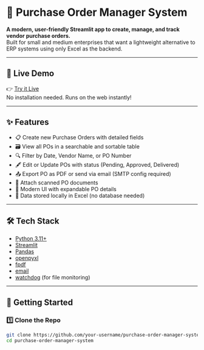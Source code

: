 # 🧾 Purchase Order Manager System

**A modern, user-friendly Streamlit app to create, manage, and track vendor purchase orders.**  
Built for small and medium enterprises that want a lightweight alternative to ERP systems using only Excel as the backend.

---

## 🚀 Live Demo

👉 [Try it Live](https://purchase-order-manager-system.streamlit.app/)  
No installation needed. Runs on the web instantly!

---
## ✨ Features

- 📋 Create new Purchase Orders with detailed fields
- 🗃 View all POs in a searchable and sortable table
- 🔍 Filter by Date, Vendor Name, or PO Number
- 🖋 Edit or Update POs with status (Pending, Approved, Delivered)
- 📤 Export PO as PDF or send via email (SMTP config required)
- 📎 Attach scanned PO documents
- 🧠 Modern UI with expandable PO details
- 💾 Data stored locally in Excel (no database needed)

---

## 🛠 Tech Stack

- [Python 3.11+](https://www.python.org)
- [Streamlit](https://streamlit.io)
- [Pandas](https://pandas.pydata.org)
- [openpyxl](https://openpyxl.readthedocs.io)
- [fpdf](https://pyfpdf.readthedocs.io/)
- [email](https://docs.python.org/3/library/email.html)
- [watchdog](https://pypi.org/project/watchdog/) (for file monitoring)

---

## 🚀 Getting Started

### 1️⃣ Clone the Repo

```bash
git clone https://github.com/your-username/purchase-order-manager-system.git
cd purchase-order-manager-system
